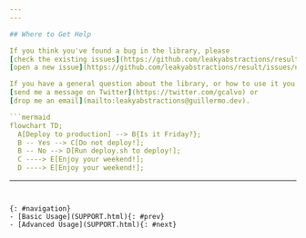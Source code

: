 ```yaml
---
---

## Where to Get Help

If you think you've found a bug in the library, please
[check the existing issues](https://github.com/leakyabstractions/result/issues), and if no one has reported the problem,
[open a new issue](https://github.com/leakyabstractions/result/issues/new).

If you have a general question about the library, or how to use it you can
[send me a message on Twitter](https://twitter.com/gcalvo) or
[drop me an email](mailto:leakyabstractions@guillermo.dev).

```mermaid
flowchart TD;
  A[Deploy to production] --> B{Is it Friday?};
  B -- Yes --> C[Do not deploy!];
  B -- No --> D[Run deploy.sh to deploy!];
  C ----> E[Enjoy your weekend!];
  D ----> E[Enjoy your weekend!];
```

---
```


{: #navigation}
- [Basic Usage](SUPPORT.html){: #prev}
- [Advanced Usage](SUPPORT.html){: #next}
